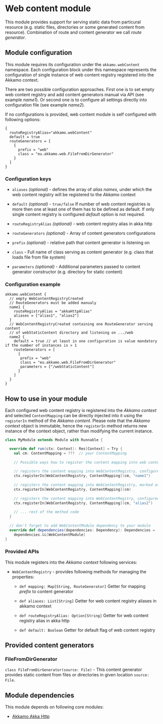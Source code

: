 # Web content module
This module provides support for serving static data from particural resource (e.g. static files, directories or
some generated content from resource). Combination of route and content generator we call *route generator*.

## Module configuration

This module requires its configuration under the `akkamo.webContent` namespace.
Each configuration block under this namespace represents the configuration of single instance of web content registry registered
into the Akkamo context.

There are two possible configuration approaches. First one is to set empty web content
registry and add content generators manual via API (see example *name1*).
Or second one is to configure all settings directly into configuration file (see example *name2*).


If no configurations is provided, web content module is self configured with following options:
```
{
  routeRegistryAlias="akkamo.webContent"
  default = true
  routeGenerators = [
    {
      prefix = "web"
      class = "eu.akkamo.web.FileFromDirGenerator"
    }
  ]
}
```

### Configuration keys


- `aliases` *(optional)* - defines the array of *alias names*, under which the web content registry will be registered
    to the *Akkamo* context

- `default` *(optional)* - `true/false`
    If number of web content registries is more then one at least one of them has to be defined as default.
    If only single content registry is configured *default* option is not required.

- `routeRegistryAlias` *(optional)* - web content registry alias in akka http

- `routeGenerators` *(optional)* - Array of content generators configurations

- `prefix` *(optional)* - relative path that content generator is listening on

- `class` - Full name of class serving as content generator (e.g. class that loads file from file system)

- `parameters` *(optional)* - Additional parameters passed to content generator constructor (e.g. directory for static content)


### Configuration example

```
akkamo.webContent {
  // empty WebContentRegistryCreated
  // RouteGenerators must be added manualy
  name1 {
    routeRegistryAlias = "akkaHttpAlias"
    aliases = ["alias1", "alias2"]
  }
  // WebContentRegistryCreated containing one RouteGenerator serving content
  // of webStaticContent directory and listening on .../web
  name2 {
    default = true // at least in one configuration is value mandatory if the number of instances is > 1
    routeGenerators = [
      {
       prefix = "web"
       class = "eu.akkamo.web.FileFromDirGenerator"
       parameters = ["/webStaticContent"]
      }
    ]
  }
}
```


## How to use in your module
Each configured web content registry is registered into the *Akkamo context* and selected
`ContentMapping` can be directly injected into it using the `registerIn` method of the
*Akkamo content*. Please note that the *Akkamo context* object is immutable, hence the `registerIn`
method returns new instance of the context object, rather than modifying the current instance.

```scala
class MyModule extends Module with Runnable {

  override def run(ctx: Context): Res[Context] = Try {
    val cm: ContentMapping = ???  // your ContentMapping
    
    // Possible ways how to register the content mapping into web content registry:
    
    // registers the content mapping into WebContentRegistry, configured with name 'name1'
    ctx.registerIn[WebContentRegistry, ContentMapping](cm, "name1")
    
    // registers the content mapping into WebContentRegistry, marked as default ('name2')
    ctx.registerIn[WebContentRegistry, ContentMapping](cm)
    
    // registers the content mapping into WebContentRegitry, configured for alias 'alias2'
    ctx.registerIn[WebContentRegistry, ContentMapping](cm, "alias2")
    
    // ... rest of the method code
  }
  
  // don't forget to add WebContentModule dependency to your module
  override def dependencies(dependencies: Dependency): Dependencies =
    dependencies.&&[WebContentModule]
}
```

### Provided APIs
This module registers into the *Akkamo context* following services:

- `WebContentRegistry` - provides following methods for managing the properties:

  - `def mapping: Map[String, RouteGenerator]`
  Getter for mapping *prefix* to content generator

  - `def aliases: List[String]`
  Getter for web content registry aliases in akkamo context

  - `def routeRegistryAlias: Option[String]`
  Getter for web content registry alias in akka http

  - `def default: Boolean`
  Getter for default flag of web content registry

## Provided content generators

### FileFromDirGenerator
`class FileFromDirGenerator(source: File)` - This content generator provides static content
from files or directories in given location `source: File`.


## Module dependencies
This module depends on following core modules:

- [Akkamo Akka Http](akka-http-module.md)
